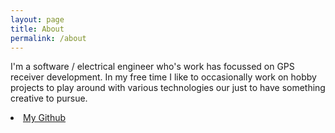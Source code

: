 ```yaml
---
layout: page
title: About
permalink: /about
---
```


<div class="row justify-content-between">
<div class="col-md-8 pr-5">    

<p>I'm a software / electrical engineer who's work has focussed on GPS receiver development. In my free time I like to occasionally work on hobby projects to play around with various technologies our just to have something creative to pursue.</p>

<li><a target="_blank" href="https://github.com/axlan">My Github <i class="fab fa-github"></i></a></li>

</div>
</div>
